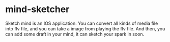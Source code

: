mind-sketcher
=============

Sketch mind is an IOS application. You can convert all kinds of media file into flv file, and you can take a image from playing the flv file. And then, you can add some draft in your mind, it can sketch your spark in soon.
